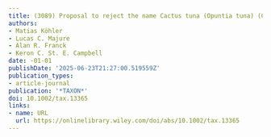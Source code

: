 ```yaml
---
title: (3089) Proposal to reject the name Cactus tuna (Opuntia tuna) (Cactaceae)
authors:
- Matias Köhler
- Lucas C. Majure
- Alan R. Franck
- Keron C. St. E. Campbell
date: -01-01
publishDate: '2025-06-23T21:27:00.519559Z'
publication_types:
- article-journal
publication: '*TAXON*'
doi: 10.1002/tax.13365
links:
- name: URL
  url: https://onlinelibrary.wiley.com/doi/abs/10.1002/tax.13365
---
```

